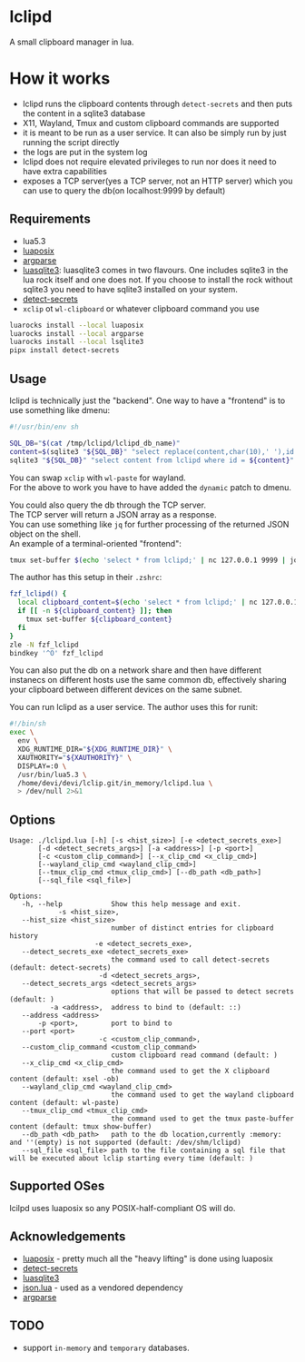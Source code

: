 # lclipd
A small clipboard manager in lua.</br>

# How it works
* lclipd runs the clipboard contents through `detect-secrets` and then puts the content in a sqlite3 database
* X11, Wayland, Tmux and custom clipboard commands are supported
* it is meant to be run as a user service. It can also be simply run by just running the script directly
* the logs are put in the system log
* lclipd does not require elevated privileges to run nor does it need to have extra capabilities
* exposes a TCP server(yes a TCP server, not an HTTP server) which you can use to query the db(on localhost:9999 by default)

## Requirements
* lua5.3
* [luaposix](https://github.com/luaposix/luaposix)
* [argparse](https://github.com/mpeterv/argparse)
* [luasqlite3](http://lua.sqlite.org/index.cgi/home): luasqlite3 comes in two flavours. One includes sqlite3 in the lua rock itself and one does not. If you choose to install the rock without sqlite3 you need to have sqlite3 installed on your system.
* [detect-secrets](https://github.com/Yelp/detect-secrets)
* `xclip` ot `wl-clipboard` or whatever clipboard command you use

```sh
luarocks install --local luaposix
luarocks install --local argparse
luarocks install --local lsqlite3
pipx install detect-secrets
```

## Usage

lclipd is technically just the "backend". One way to have a "frontend" is to use something like dmenu:</br>
```sh
#!/usr/bin/env sh

SQL_DB="$(cat /tmp/lclipd/lclipd_db_name)"
content=$(sqlite3 "${SQL_DB}" "select replace(content,char(10),' '),id from lclipd;" | dmenu -D "|" -l 20 -p "lclipd:")
sqlite3 "${SQL_DB}" "select content from lclipd where id = ${content}" | xsel -ib
```
You can swap `xclip` with `wl-paste` for wayland.</br>
For the above to work you have to have added the `dynamic` patch to dmenu.</br>

You could also query the db through the TCP server.</br>
The TCP server will return a JSON array as a response.</br>
You can use something like `jq` for further processing of the returned JSON object on the shell.</br>
An example of a terminal-oriented "frontend":
```sh
tmux set-buffer $(echo 'select * from lclipd;' | nc 127.0.0.1 9999 | jq '.[1]' | awk '{print substr($0, 2, length($0) - 2)}' | fzf)
```

The author has this setup in their `.zshrc`:
```sh
fzf_lclipd() {
  local clipboard_content=$(echo 'select * from lclipd;' | nc 127.0.0.1 9999 | jq '.[1]' | awk '{print substr($0, 2, length($0) - 2)}' | fzf-tmux -p 80%,80%)
  if [[ -n ${clipboard_content} ]]; then
    tmux set-buffer ${clipboard_content}
  fi
}
zle -N fzf_lclipd
bindkey '^O' fzf_lclipd
```
You can also put the db on a network share and then have different instanecs on different hosts use the same common db, effectively sharing your clipboard between different devices on the same subnet.</br>


You can run lclipd as a user service. The author uses this for runit:</br>
```sh
#!/bin/sh
exec \
  env \
  XDG_RUNTIME_DIR="${XDG_RUNTIME_DIR}" \
  XAUTHORITY="${XAUTHORITY}" \
  DISPLAY=:0 \
  /usr/bin/lua5.3 \
  /home/devi/devi/lclip.git/in_memory/lclipd.lua \
  > /dev/null 2>&1
```

## Options

```
Usage: ./lclipd.lua [-h] [-s <hist_size>] [-e <detect_secrets_exe>]
       [-d <detect_secrets_args>] [-a <address>] [-p <port>]
       [-c <custom_clip_command>] [--x_clip_cmd <x_clip_cmd>]
       [--wayland_clip_cmd <wayland_clip_cmd>]
       [--tmux_clip_cmd <tmux_clip_cmd>] [--db_path <db_path>]
       [--sql_file <sql_file>]

Options:
   -h, --help            Show this help message and exit.
            -s <hist_size>,
   --hist_size <hist_size>
                         number of distinct entries for clipboard history
                     -e <detect_secrets_exe>,
   --detect_secrets_exe <detect_secrets_exe>
                         the command used to call detect-secrets (default: detect-secrets)
                      -d <detect_secrets_args>,
   --detect_secrets_args <detect_secrets_args>
                         options that will be passed to detect secrets (default: )
          -a <address>,  address to bind to (default: ::)
   --address <address>
       -p <port>,        port to bind to
   --port <port>
                      -c <custom_clip_command>,
   --custom_clip_command <custom_clip_command>
                         custom clipboard read command (default: )
   --x_clip_cmd <x_clip_cmd>
                         the command used to get the X clipboard content (default: xsel -ob)
   --wayland_clip_cmd <wayland_clip_cmd>
                         the command used to get the wayland clipboard content (default: wl-paste)
   --tmux_clip_cmd <tmux_clip_cmd>
                         the command used to get the tmux paste-buffer content (default: tmux show-buffer)
   --db_path <db_path>   path to the db location,currently :memory: and ''(empty) is not supported (default: /dev/shm/lclipd)
   --sql_file <sql_file> path to the file containing a sql file that will be executed about lclip starting every time (default: )
```

## Supported OSes
lcilpd uses luaposix so any POSIX-half-compliant OS will do.</br>

## Acknowledgements
* [luaposix](https://github.com/luaposix/luaposix) - pretty much all the "heavy lifting" is done using luaposix
* [detect-secrets](https://github.com/Yelp/detect-secrets)
* [luasqlite3](http://lua.sqlite.org/index.cgi/home)
* [json.lua](https://github.com/rxi/json.lua) - used as a vendored dependency
* [argparse](https://github.com/mpeterv/argparse)

## TODO
* support `in-memory` and `temporary` databases.

